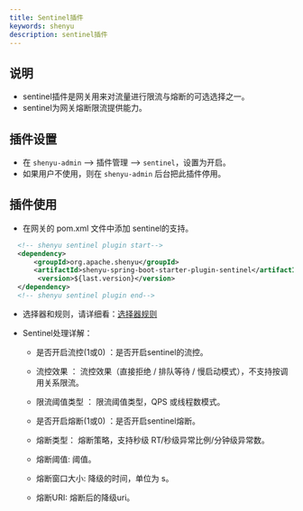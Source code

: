 ```yaml
---
title: Sentinel插件
keywords: shenyu
description: sentinel插件
---
```


## 说明

* sentinel插件是网关用来对流量进行限流与熔断的可选选择之一。
* sentinel为网关熔断限流提供能力。

## 插件设置

* 在 `shenyu-admin` -->  插件管理 --> `sentinel`，设置为开启。
* 如果用户不使用，则在 `shenyu-admin` 后台把此插件停用。


## 插件使用

* 在网关的 pom.xml 文件中添加 sentinel的支持。

```xml
  <!-- shenyu sentinel plugin start-->
  <dependency>
      <groupId>org.apache.shenyu</groupId>
      <artifactId>shenyu-spring-boot-starter-plugin-sentinel</artifactId>
       <version>${last.version}</version>
  </dependency>
  <!-- shenyu sentinel plugin end-->
``` 

* 选择器和规则，请详细看：[选择器规则](../selector-and-rule)

* Sentinel处理详解：

    * 是否开启流控(1或0) ：是否开启sentinel的流控。
    
    * 流控效果 ： 流控效果（直接拒绝 / 排队等待 / 慢启动模式），不支持按调用关系限流。
    
    * 限流阈值类型 ： 限流阈值类型，QPS 或线程数模式。
    
    * 是否开启熔断(1或0) ：是否开启sentinel熔断。
    
    * 熔断类型： 熔断策略，支持秒级 RT/秒级异常比例/分钟级异常数。
    
    * 熔断阈值: 阈值。
    
    * 熔断窗口大小: 降级的时间，单位为 s。
    
    * 熔断URI: 熔断后的降级uri。

